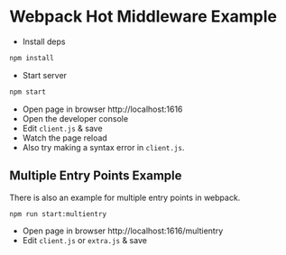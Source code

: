 # Webpack Hot Middleware Example

* Install deps
```sh
npm install
```
* Start server
```sh
npm start
```
* Open page in browser http://localhost:1616
* Open the developer console
* Edit `client.js` & save
* Watch the page reload
* Also try making a syntax error in `client.js`.

## Multiple Entry Points Example

There is also an example for multiple entry points in webpack.

```sh
npm run start:multientry
```

* Open page in browser http://localhost:1616/multientry
* Edit `client.js` or `extra.js` & save
